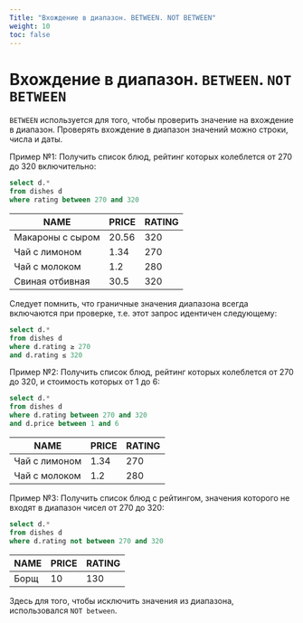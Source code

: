 ```yaml
---
Title: "Вхождение в диапазон. BETWEEN. NOT BETWEEN"
weight: 10
toc: false
---
```


# Вхождение в диапазон. `BETWEEN`. `NOT BETWEEN`

`BETWEEN` используется для того, чтобы проверить значение на вхождение в
диапазон. Проверять вхождение в диапазон значений можно строки, числа и
даты.

Пример №1: Получить список блюд, рейтинг которых колеблется от 270 до
320 включительно:

```sql
select d.*
from dishes d
where rating between 270 and 320
```

NAME | PRICE | RATING|
-|-|-|
Макароны с сыром | 20.56 | 320
Чай с лимоном | 1.34 | 270
Чай с молоком | 1.2 | 280
Свиная отбивная | 30.5 | 320


Следует помнить, что граничные значения диапазона всегда включаются при
проверке, т.е. этот запрос идентичен следующему:

```sql
select d.*
from dishes d
where d.rating ≥ 270
and d.rating ≤ 320
```

Пример №2: Получить список блюд, рейтинг которых колеблется от 270 до
320, и стоимость которых от 1 до 6:

```sql
select d.*
from dishes d
where d.rating between 270 and 320
and d.price between 1 and 6
```

NAME | PRICE | RATING|
-|-|-|
Чай с лимоном | 1.34 | 270
Чай с молоком | 1.2 | 280


Пример №3: Получить список блюд с рейтингом, значения которого не входят
в диапазон чисел от 270 до 320:

```sql
select d.*
from dishes d
where d.rating not between 270 and 320
```

NAME | PRICE | RATING|
-|-|-|
Борщ | 10 | 130


Здесь для того, чтобы исключить значения из диапазона, использовался `NOT between`.
